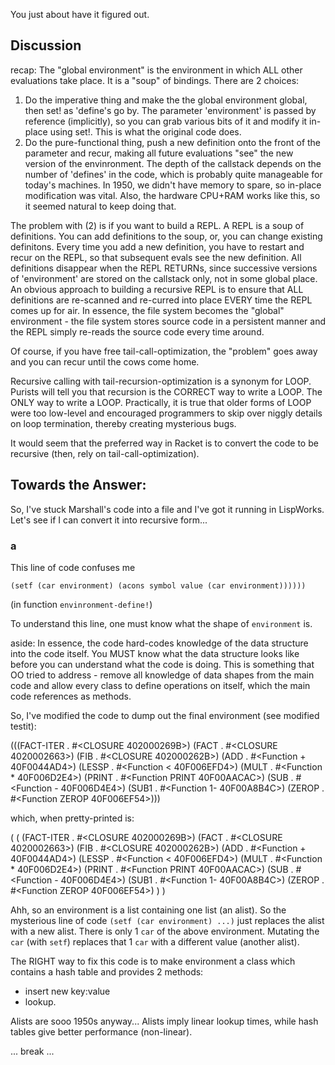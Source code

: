 You just about have it figured out.

## Discussion

recap: The "global environment" is the environment in which ALL other evaluations take place.  It is a "soup" of bindings.  There are 2 choices:
1. Do the imperative thing and make the the global environment global, then set! as 'define's go by.  The parameter 'environment' is passed by reference (implicitly), so you can grab various bits of it and modify it in-place using set!.  This is what the original code does.  
2. Do the pure-functional thing, push a new definition onto the front of the parameter and recur, making all future evaluations "see" the new version of the envinronment.  The depth of the callstack depends on the number of 'defines' in the code, which is probably quite manageable for today's machines.  In 1950, we didn't have memory to spare, so in-place modification was vital.  Also, the hardware CPU+RAM works like this, so it seemed natural to keep doing that.  

The problem with (2) is if you want to build a REPL.  A REPL is a soup of definitions.  You can add definitions to the soup, or, you can change existing definitons.  Every time you add a new definition, you have to restart and recur on the REPL, so that subsequent evals see the new definition.  All definitions disappear when the REPL RETURNs, since successive versions of 'environment' are stored on the callstack only, not in some global place.  An obvious approach to building a recursive REPL is to ensure that ALL definitions are re-scanned and re-curred into place EVERY time the REPL comes up for air.  In essence, the file system becomes the "global" environment - the file system stores source code in a persistent manner and the REPL simply re-reads the source code every time around.

Of course, if you have free tail-call-optimization, the "problem" goes away and you can recur until the cows come home.

Recursive calling with tail-recursion-optimization is a synonym for LOOP.  Purists will tell you that recursion is the CORRECT way to write a LOOP.  The ONLY way to write a LOOP.  Practically, it is true that older forms of LOOP were too low-level and encouraged programmers to skip over niggly details on loop termination, thereby creating mysterious bugs.

It would seem that the preferred way in Racket is to convert the code to be recursive (then, rely on tail-call-optimization).

## Towards the Answer:

So, I've stuck Marshall's code into a file and I've got it running in LispWorks.  Let's see if I can convert it into recursive form...

### a

This line of code confuses me
```
(setf (car environment) (acons symbol value (car environment))))))
```

(in function `envinronment-define!`)

To understand this line, one must know what the shape of `environment` is.

aside: In essence, the code hard-codes knowledge of the data structure into the code itself.  You MUST know what the data structure looks like before you can understand what the code is doing.  This is something that OO tried to address - remove all knowledge of data shapes from the main code and allow every class to define operations on itself, which the main code references as methods.

So, I've modified the code to dump out the final environment (see modified testit):

(((FACT-ITER . #<CLOSURE 402000269B>) (FACT . #<CLOSURE 4020002663>) (FIB . #<CLOSURE 402000262B>) (ADD . #<Function + 40F0044AD4>) (LESSP . #<Function < 40F006EFD4>) (MULT . #<Function * 40F006D2E4>) (PRINT . #<Function PRINT 40F00AACAC>) (SUB . #<Function - 40F006D4E4>) (SUB1 . #<Function 1- 40F00A8B4C>) (ZEROP . #<Function ZEROP 40F006EF54>)))

which, when pretty-printed is:

(
 (
  (FACT-ITER . #<CLOSURE 402000269B>) 
  (FACT . #<CLOSURE 4020002663>) 
  (FIB . #<CLOSURE 402000262B>) 
  (ADD . #<Function + 40F0044AD4>) 
  (LESSP . #<Function < 40F006EFD4>) 
  (MULT . #<Function * 40F006D2E4>) 
  (PRINT . #<Function PRINT 40F00AACAC>) 
  (SUB . #<Function - 40F006D4E4>) 
  (SUB1 . #<Function 1- 40F00A8B4C>) 
  (ZEROP . #<Function ZEROP 40F006EF54>)
  )
 )

Ahh, so an environment is a list containing one list (an alist).  So the mysterious line of code `(setf (car environment) ...)` just replaces the alist with a new alist.  There is only 1 `car` of the above environment.  Mutating the `car` (with `setf`) replaces that 1 `car` with a different value (another alist).

The RIGHT way to fix this code is to make environment a class which contains a hash table and provides 2 methods:
- insert new key:value
- lookup.

Alists are sooo 1950s anyway...  Alists imply linear lookup times, while hash tables give better performance (non-linear).

... break ...
